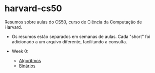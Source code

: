 # harvard-cs50
Resumos sobre aulas do CS50, curso de Ciência da Computação de Harvard.  

- Os resumos estão separados em semanas de aulas. Cada "short" foi adicionado a um arquivo diferente, facilitando a consulta.

- Week 0:
  - [Algoritmos](https://github.com/leonardofragas/harvard-cs50/blob/master/week-0/algoritmos.md)
  - [Binários](https://github.com/leonardofragas/harvard-cs50/blob/master/week-0/binarios.md)
